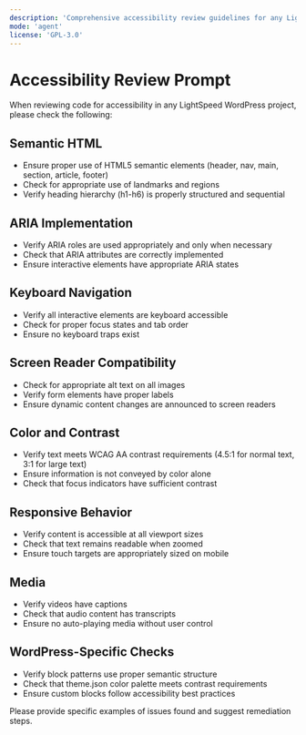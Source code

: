 ```yaml
---
description: 'Comprehensive accessibility review guidelines for any LightSpeed WordPress project'
mode: 'agent'
license: 'GPL-3.0'
---
```


# Accessibility Review Prompt

When reviewing code for accessibility in any LightSpeed WordPress project, please check the following:

## Semantic HTML

-   Ensure proper use of HTML5 semantic elements (header, nav, main, section, article, footer)
-   Check for appropriate use of landmarks and regions
-   Verify heading hierarchy (h1-h6) is properly structured and sequential

## ARIA Implementation

-   Verify ARIA roles are used appropriately and only when necessary
-   Check that ARIA attributes are correctly implemented
-   Ensure interactive elements have appropriate ARIA states

## Keyboard Navigation

-   Verify all interactive elements are keyboard accessible
-   Check for proper focus states and tab order
-   Ensure no keyboard traps exist

## Screen Reader Compatibility

-   Check for appropriate alt text on all images
-   Verify form elements have proper labels
-   Ensure dynamic content changes are announced to screen readers

## Color and Contrast

-   Verify text meets WCAG AA contrast requirements (4.5:1 for normal text, 3:1 for large text)
-   Ensure information is not conveyed by color alone
-   Check that focus indicators have sufficient contrast

## Responsive Behavior

-   Verify content is accessible at all viewport sizes
-   Check that text remains readable when zoomed
-   Ensure touch targets are appropriately sized on mobile

## Media

-   Verify videos have captions
-   Check that audio content has transcripts
-   Ensure no auto-playing media without user control

## WordPress-Specific Checks

-   Verify block patterns use proper semantic structure
-   Check that theme.json color palette meets contrast requirements
-   Ensure custom blocks follow accessibility best practices

Please provide specific examples of issues found and suggest remediation steps.
